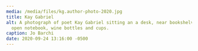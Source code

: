 ```yaml
---
media: /media/files/kg.author-photo-2020.jpg
title: Kay Gabriel
alt: A photograph of poet Kay Gabriel sitting an a desk, near bookshelves, an
  open notebook, wine bottles and cups.
caption: Jo Barchi
date: 2020-09-24 13:16:00 -0500
---
```

